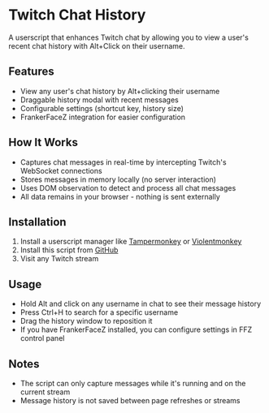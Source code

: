# Twitch Chat History

A userscript that enhances Twitch chat by allowing you to view a user's recent chat history with Alt+Click on their username.

## Features

- View any user's chat history by Alt+clicking their username
- Draggable history modal with recent messages
- Configurable settings (shortcut key, history size)
- FrankerFaceZ integration for easier configuration

## How It Works

- Captures chat messages in real-time by intercepting Twitch's WebSocket connections
- Stores messages in memory locally (no server interaction)
- Uses DOM observation to detect and process all chat messages
- All data remains in your browser - nothing is sent externally

## Installation

1. Install a userscript manager like [Tampermonkey](https://www.tampermonkey.net/) or [Violentmonkey](https://violentmonkey.github.io/)
2. Install this script from [GitHub](https://github.com/TimFinitor/twitch-chat-history/raw/refs/heads/main/twitch-chat-history.user.js)
3. Visit any Twitch stream

## Usage

- Hold Alt and click on any username in chat to see their message history
- Press Ctrl+H to search for a specific username
- Drag the history window to reposition it
- If you have FrankerFaceZ installed, you can configure settings in FFZ control panel

## Notes

- The script can only capture messages while it's running and on the current stream
- Message history is not saved between page refreshes or streams
